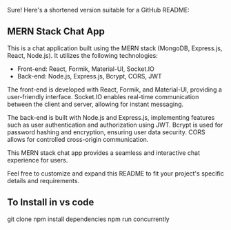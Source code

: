 Sure! Here's a shortened version suitable for a GitHub README:

## MERN Stack Chat App

This is a chat application built using the MERN stack (MongoDB, Express.js, React, Node.js). It utilizes the following technologies:

- Front-end: React, Formik, Material-UI, Socket.IO
- Back-end: Node.js, Express.js, Bcrypt, CORS, JWT

The front-end is developed with React, Formik, and Material-UI, providing a user-friendly interface. Socket.IO enables real-time communication between the client and server, allowing for instant messaging.

The back-end is built with Node.js and Express.js, implementing features such as user authentication and authorization using JWT. Bcrypt is used for password hashing and encryption, ensuring user data security. CORS allows for controlled cross-origin communication.

This MERN stack chat app provides a seamless and interactive chat experience for users.

Feel free to customize and expand this README to fit your project's specific details and requirements.

## To Install in vs code
git clone
npm install dependencies 
npm run concurrently
